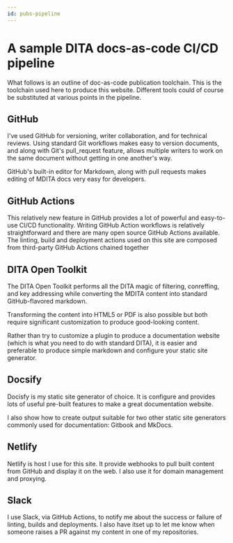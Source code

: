 ```yaml
---
id: pubs-pipeline
---
```


# A sample DITA docs-as-code CI/CD pipeline

What follows is an outline of doc-as-code publication toolchain. This is the toolchain used here to produce this website. Different tools could of course be substituted at various points in the pipeline.

## GitHub
I've used GitHub for versioning, writer collaboration, and for technical reviews. Using standard Git workflows makes easy to version documents, and along with Git's pull_request feature, allows multiple writers to work on the same document without getting in one another's way.

GitHub's built-in editor for Markdown, along with pull requests makes editing of MDITA docs very easy for developers.

## GitHub Actions
This relatively new feature in GitHub provides a lot of powerful and easy-to-use CI/CD functionality. Writing GitHub Action workflows is relatively straightforward and there are many open source GitHub Actions available. The  linting, build and deployment actions used on this site are composed from third-party GitHub Actions chained together

## DITA Open Toolkit
The DITA Open Toolkit performs all the DITA magic of filtering, conreffing, and key addressing while converting the MDITA content into standard GitHub-flavored markdown.

Transforming the content into HTML5 or PDF is also possible but both require significant customization to produce good-looking content.

Rather than try to customize a plugin to produce a documentation website (which is what you need to do with standard DITA), it is easier and preferable to produce simple markdown and configure your static site generator.

## Docsify
Docisfy is my static site generator of choice. It is configure and provides lots of useful pre-built features to make a great documentation website.

I also show how to create output suitable for two other static site generators commonly used for documentation: Gitbook and MkDocs.

## Netlify
Netlify is host I use for this site. It provide webhooks to pull built content from GitHub and display it on the web. I also use it for domain management and proxying.

## Slack
I use Slack, via GitHub Actions, to notify me about the success or failure of linting, builds and deployments. I also have itset up to let me know when someone raises a PR against my content in one of my repositories.

